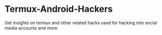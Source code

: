 # Termux-Android-Hackers
Get insights on termux and other related hacks
used for hacking into social media accounts and more
